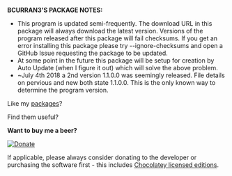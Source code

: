 **BCURRAN3'S PACKAGE NOTES:**

* This program is updated semi-frequently. The download URL in this package will always download the latest version. Versions of the program released after this package will fail checksums. If you get an error installing this package please try --ignore-checksums and open a GitHub Issue requesting the package to be updated.
* At some point in the future this package will be setup for creation by Auto Update (when I figure it out) which will solve the above problem.
* ~July 4th 2018 a 2nd version 1.1.0.0 was seemingly released. File details on pervious and new both state 1.1.0.0. This is the only known way to determine the program version.

Like my [packages](https://chocolatey.org/profiles/bcurran3)? 

Find them useful?

**Want to buy me a beer?**

[![Donate](https://www.paypalobjects.com/webstatic/mktg/logo/AM_SbyPP_mc_vs_dc_ae.jpg)](https://www.paypal.me/bcurran3donations)

If applicable, please always consider donating to the developer or purchasing the software first - this includes [Chocolatey licensed editions](https://chocolatey.org/pricing).


